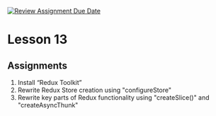 [![Review Assignment Due Date](https://classroom.github.com/assets/deadline-readme-button-24ddc0f5d75046c5622901739e7c5dd533143b0c8e959d652212380cedb1ea36.svg)](https://classroom.github.com/a/7m6gGdst)
# Lesson 13
## Assignments
1. Install “Redux Toolkit”
2. Rewrite Redux Store creation using "configureStore"
3. Rewrite key parts of Redux functionality using "createSlice()" and "createAsyncThunk"
